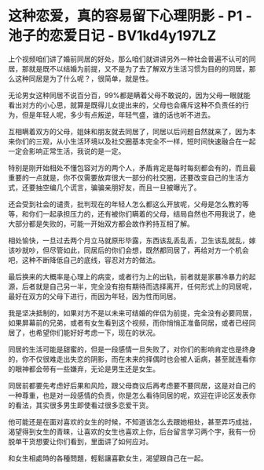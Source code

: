# 这种恋爱，真的容易留下心理阴影 - P1 - 池子的恋爱日记 - BV1kd4y197LZ

上个视频咱们讲了婚前同居的好处，那么咱们就讲讲另外一种社会普遍不认可的同居，那就是既不以结婚为前提，又不是为了去了解双方生活习惯为目的的同居，那么这种同居是为了什么呢？，很简单，就是性。

无论男女这种同居不说百分百，99%都是瞒着父母不敢说的，因为父母一眼就能看出对方的小心思，就算是既得儿女提出来的，父母也会痛斥这种不负责任的行为，但是年轻人呢，多少有点叛逆，年轻气盛，谁的话也听不进去。

互相瞒着双方的父母，姐妹和朋友就去同居了，同居以后问题自然就来了，因为本来你们的三观，从小生活环境以及社交圈基本完全不一样，短时间快速融合在一起一定会影响正常生活，我说的是一定。

特别是刚开始相处不懂包容对方的两个人，矛盾肯定是每时每刻都会有的，而且最重要的一点就是，你不仅需要放弃很大一部分的社交圈，还要改变自己的生活方式，还要抽空编几个谎言，骗骗亲朋好友，而且一旦被曝光了。

还会受到社会的谴责，批判现在的年轻人怎么都这么开放呢，父母是怎么教的等等，和你们一起承担压力的，还有被你们瞒着的父母，结局自然也不用我说了，绝大部分都是失败的，可能一开始双方都会故作矜持互相了解。

相处愉快，一旦过去两个月立马就原形毕露，东西该乱丢乱丢，卫生该乱就乱，嫁该吵就吵，但尽管如此，同居后的你们会想，既然都同居了，再给对方一个机会吧，这种不断降低自己的底线，容忍对方的做法。

最后换来的大概率是心理上的病变，或者行为上的出轨，前者就是家暴冷暴力的起源，后者就是自己另一半，完全没有抱有期待而选择离开，任何形式上的同居呢，最好在双方的父母下进行，而因为年轻，因为性而同居。

我是坚决抵制的，如果对方不是以未来可结婚的伴侣为前提，完全没有必要同居，如果屏幕前的兄弟，或者有女生看到这个视频，而你悄悄正准备同居，或者已经同居了，也希望你们能好好考虑一下，现在的状况。

同居的生活可能是甜蜜的，但是一段感情一旦失败了，对你们的影响肯定也是终身的，你不仅很难走出失恋的阴影，而在未来的择偶时也会被人诟病，甚至就连看你的眼神都会带有一些嫌弃，无论是男生还是女生。

同居前都要先考虑好后果和风险，跟父母商议后再考虑要不要同居，这是对自己的一种尊重，也是对一段感情的负责，你是怎么看待同居的呢，欢迎在评论区发表你的看法，其实很多男生即使看过很多恋爱干货。

他可能还是在面对喜欢的女生的时候，不知道该怎么去跟她相处，甚至弄巧成拙，渴望得到女生的青睐，让喜欢的女生也喜欢上你，后台留言学习两个字，我有一份脱单干货想要让你们看到，里面讲了如何应对。

和女生相處時的各種問題，輕鬆讓喜歡女生，渴望跟自己在一起。
